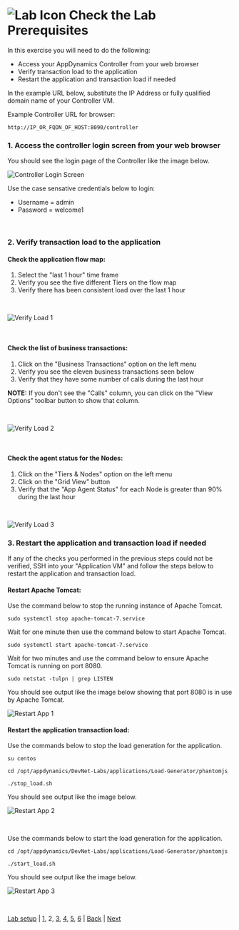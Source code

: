 ![Lab Icon](./assets/images/lab-icon.png) Check the Lab Prerequisites
=========================================================================

In this exercise you will need to do the following:

- Access your AppDynamics Controller from your web browser
- Verify transaction load to the application
- Restart the application and transaction load if needed

In the example URL below, substitute the IP Address or fully qualified domain name of your Controller VM. 

Example Controller URL for browser:

```
http://IP_OR_FQDN_OF_HOST:8090/controller
```

### **1.** Access the controller login screen from your web browser
You should see the login page of the Controller like the image below.

![Controller Login Screen](./assets/images/02-controller-login.png)

Use the case sensative credentials below to login:

- Username = admin 
- Password = welcome1

<br>

### **2.** Verify transaction load to the application

#### Check the application flow map:

1. Select the "last 1 hour" time frame
2. Verify you see the five different Tiers on the flow map
3. Verify there has been consistent load over the last 1 hour

<br>

![Verify Load 1](./assets/images/02-verify-app-load-01.png)

<br>

#### Check the list of business transactions:

1. Click on the "Business Transactions" option on the left menu
2. Verify you see the eleven business transactions seen below
3. Verify that they have some number of calls during the last hour

**NOTE:** If you don't see the "Calls" column, you can click on the "View Options" toolbar button to show that column.

<br>

![Verify Load 2](./assets/images/02-verify-app-load-02.png)

<br>

#### Check the agent status for the Nodes:

1. Click on the "Tiers & Nodes" option on the left menu
2. Click on the "Grid View" button
3. Verify that the "App Agent Status" for each Node is greater than 90% during the last hour

<br>

![Verify Load 3](./assets/images/02-verify-app-load-03.png)


### **3.** Restart the application and transaction load if needed

If any of the checks you performed in the previous steps could not be verified, SSH into your "Application VM" and follow the steps below to restart the application and transaction load.

#### Restart Apache Tomcat:

Use the command below to stop the running instance of Apache Tomcat.

```
sudo systemctl stop apache-tomcat-7.service
```

Wait for one minute then use the command below to start Apache Tomcat.

```
sudo systemctl start apache-tomcat-7.service
```

Wait for two minutes and use the command below to ensure Apache Tomcat is running on port 8080.

```
sudo netstat -tulpn | grep LISTEN
```
You should see output like the image below showing that port 8080 is in use by Apache Tomcat.

![Restart App 1](./assets/images/02-restart-app-and-load-01.png)


#### Restart the application transaction load:

Use the commands below to stop the load generation for the application.

```
su centos

cd /opt/appdynamics/DevNet-Labs/applications/Load-Generator/phantomjs

./stop_load.sh
```

You should see output like the image below.

![Restart App 2](./assets/images/02-restart-app-and-load-02.png)

<br>

Use the commands below to start the load generation for the application.

```
cd /opt/appdynamics/DevNet-Labs/applications/Load-Generator/phantomjs

./start_load.sh
```

You should see output like the image below.

![Restart App 3](./assets/images/02-restart-app-and-load-03.png)


<br>

[Lab setup](lab-exercise-00.md) | [1](lab-exercise-01.md), 2, [3](lab-exercise-03.md), [4](lab-exercise-04.md), [5](lab-exercise-05.md), [6](lab-exercise-06.md) | [Back](lab-exercise-01.md) | [Next](lab-exercise-03.md)
